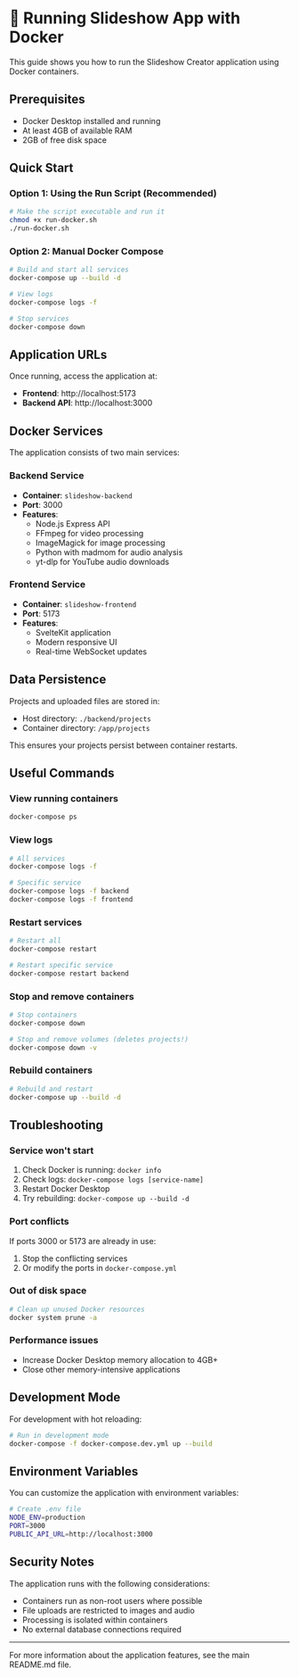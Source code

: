 # 🐳 Running Slideshow App with Docker

This guide shows you how to run the Slideshow Creator application using Docker containers.

## Prerequisites

- Docker Desktop installed and running
- At least 4GB of available RAM
- 2GB of free disk space

## Quick Start

### Option 1: Using the Run Script (Recommended)

```bash
# Make the script executable and run it
chmod +x run-docker.sh
./run-docker.sh
```

### Option 2: Manual Docker Compose

```bash
# Build and start all services
docker-compose up --build -d

# View logs
docker-compose logs -f

# Stop services
docker-compose down
```

## Application URLs

Once running, access the application at:

- **Frontend**: http://localhost:5173
- **Backend API**: http://localhost:3000

## Docker Services

The application consists of two main services:

### Backend Service
- **Container**: `slideshow-backend`
- **Port**: 3000
- **Features**:
  - Node.js Express API
  - FFmpeg for video processing
  - ImageMagick for image processing
  - Python with madmom for audio analysis
  - yt-dlp for YouTube audio downloads

### Frontend Service
- **Container**: `slideshow-frontend` 
- **Port**: 5173
- **Features**:
  - SvelteKit application
  - Modern responsive UI
  - Real-time WebSocket updates

## Data Persistence

Projects and uploaded files are stored in:
- Host directory: `./backend/projects`
- Container directory: `/app/projects`

This ensures your projects persist between container restarts.

## Useful Commands

### View running containers
```bash
docker-compose ps
```

### View logs
```bash
# All services
docker-compose logs -f

# Specific service
docker-compose logs -f backend
docker-compose logs -f frontend
```

### Restart services
```bash
# Restart all
docker-compose restart

# Restart specific service
docker-compose restart backend
```

### Stop and remove containers
```bash
# Stop containers
docker-compose down

# Stop and remove volumes (deletes projects!)
docker-compose down -v
```

### Rebuild containers
```bash
# Rebuild and restart
docker-compose up --build -d
```

## Troubleshooting

### Service won't start
1. Check Docker is running: `docker info`
2. Check logs: `docker-compose logs [service-name]`
3. Restart Docker Desktop
4. Try rebuilding: `docker-compose up --build -d`

### Port conflicts
If ports 3000 or 5173 are already in use:
1. Stop the conflicting services
2. Or modify the ports in `docker-compose.yml`

### Out of disk space
```bash
# Clean up unused Docker resources
docker system prune -a
```

### Performance issues
- Increase Docker Desktop memory allocation to 4GB+
- Close other memory-intensive applications

## Development Mode

For development with hot reloading:

```bash
# Run in development mode
docker-compose -f docker-compose.dev.yml up --build
```

## Environment Variables

You can customize the application with environment variables:

```bash
# Create .env file
NODE_ENV=production
PORT=3000
PUBLIC_API_URL=http://localhost:3000
```

## Security Notes

The application runs with the following considerations:
- Containers run as non-root users where possible
- File uploads are restricted to images and audio
- Processing is isolated within containers
- No external database connections required

---

For more information about the application features, see the main README.md file.